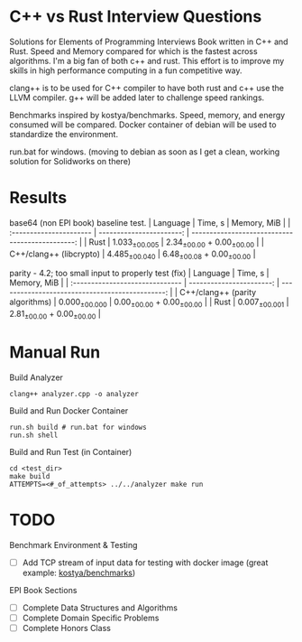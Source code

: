 # C++ vs Rust Interview Questions
Solutions for Elements of Programming Interviews Book written in C++ and Rust. Speed and Memory compared for which is the fastest across algorithms. I'm a big fan of both c++ and rust. This effort is to improve my skills in high performance computing in a fun competitive way. 

clang++ is to be used for C++ compiler to have both rust and c++ use the LLVM compiler. g++ will be added later to challenge speed rankings. 

Benchmarks inspired by kostya/benchmarks. Speed, memory, and energy consumed will be compared. Docker container of debian will be used to standardize the environment. 

run.bat for windows. (moving to debian as soon as I get a clean, working solution for Solidworks on there)

# Results
base64 (non EPI book) baseline test. 
|                Language |                  Time, s |                                     Memory, MiB |
| :---------------------- | -----------------------: | ----------------------------------------------: |
|                    Rust | 1.033<sub>±00.005</sub> | 2.34<sub>±00.00</sub> + 0.00<sub>±00.00</sub> |
| C++/clang++ (libcrypto) | 4.485<sub>±00.040</sub> | 6.48<sub>±00.08</sub> + 0.00<sub>±00.00</sub> |

parity - 4.2; too small input to properly test (fix)
|                        Language |                  Time, s |                                     Memory, MiB |
| :------------------------------ | -----------------------: | ----------------------------------------------: |
| C++/clang++ (parity algorithms) | 0.000<sub>±00.000</sub> | 0.00<sub>±00.00</sub> + 0.00<sub>±00.00</sub> |
|                            Rust | 0.007<sub>±00.001</sub> | 2.81<sub>±00.00</sub> + 0.00<sub>±00.00</sub> |



# Manual Run
Build Analyzer
```
clang++ analyzer.cpp -o analyzer 
```

Build and Run Docker Container
```
run.sh build # run.bat for windows
run.sh shell
```

Build and Run Test (in Container)
```
cd <test_dir>
make build
ATTEMPTS=<#_of_attempts> ../../analyzer make run
```

# TODO
Benchmark Environment & Testing
- [ ] Add TCP stream of input data for testing with docker image (great example: [kostya/benchmarks](https://github.com/kostya/benchmarks))

EPI Book Sections
- [ ] Complete Data Structures and Algorithms
- [ ] Complete Domain Specific Problems
- [ ] Complete Honors Class
